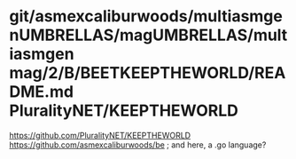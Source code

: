 # git/asmexcaliburwoods/multiasmgenUMBRELLAS/magUMBRELLAS/multiasmgen mag/2/B/BEETKEEPTHEWORLD/README.md PluralityNET/KEEPTHEWORLD
https://github.com/PluralityNET/KEEPTHEWORLD https://github.com/asmexcaliburwoods/be ; and here, a .go language?
